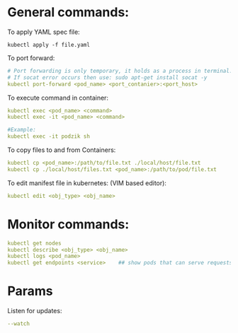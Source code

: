 



# General commands:

To apply YAML spec file:
```
kubectl apply -f file.yaml
```

To port forward:
```yaml
# Port forwarding is only temporary, it holds as a process in terminal.
# If socat error occurs then use: sudo apt-get install socat -y
kubectl port-forward <pod_name> <port_contanier>:<port_host>
```

To execute command in container:
```yml
kubectl exec <pod_name> <command>
kubectl exec -it <pod_name> <command>

#Example:
kubectl exec -it podzik sh
```

To copy files to and from Containers:
```yml
kubectl cp <pod_name>:/path/to/file.txt ./local/host/file.txt
kubectl cp ./local/host/files.txt <pod_name>:/path/to/pod/file.txt
```

To edit manifest file in kubernetes: (VIM based editor):
```yml
kubectl edit <obj_type> <obj_name>
```

# Monitor commands:
``` yml
kubectl get nodes
kubectl describe <obj_type> <obj_name>
kubectl logs <pod_name>
kubectl get endpoints <service>    ## show pods that can serve requests for this service
```

# Params
Listen for updates:
``` yml
--watch
```